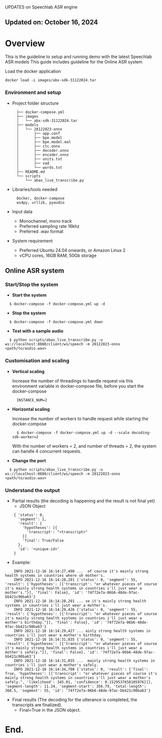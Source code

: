 UPDATES on Speechlab ASR engine

Updated on: October 16, 2024
--------------------------------------------------------------------------------

# Overview
   
This is the guideline to setup and running demo with the latest Speechlab ASR models
This guide includes guideline for the Online ASR system


Load the docker application

```
docker load -i images/abx-sdk-31122024.tar
```

### Environment and setup 

- Project folder structure

		├── docker-compose.yml
		├── images
		│   └── abx-sdk-31122024.tar
		├── models
		│   └── 28122023-onnx
		│       ├── app.conf
		│       ├── bpe.model
		│       ├── bpe.model.mal
		│       ├── ctc.onnx
		│       ├── decoder.onnx
		│       ├── encoder.onnx
		│       ├── units.txt
		│       ├── vad
		│       └── words.txt
		├── README.md
		└── scripts
			└── abax_live_transcribe.py


- Libraries/tools needed

        Docker, docker-compose
        ws4py, urllib, pyaudio

- Input data
	
	- Monochannel, mono track
	- Preferred sampling rate 16khz
	- Preferred .wav format

- System requirement
	
	- Preferred Ubuntu 24.04 onwards, or Amazon Linux 2
	- vCPU cores, 16GB RAM, 50Gb storage
	

## Online ASR system

### Start/Stop the system

- **Start the system**
```
  $ docker-compose -f docker-compose.yml up -d
```

- **Stop the system**
```
  $ docker-compose -f docker-compose.yml down
```

- **Test with a sample audio**

```
  $ python scripts/abax_live_transcribe.py -u ws://localhost:8080/client/ws/speech -m 28122023-onnx <path/to/audio.wav>
```

### Customisation and scaling

- **Vertical scaling**

	Increase the number of threadings to handle request via this environment variable in docker-compose file, before you start the docker-compose

	```
	  INSTANCE_NUM=2
	```

- **Horizontal scaling**

	Increase the number of workers to handle request while starting the docker-compose

	```
	  $ docker-compose -f docker-compose.yml up -d --scale decoding-sdk-worker=2
	```
	
	With the number of workers = 2, and number of threads = 2, the system can handle 4 concurrent requests.
	

- **Change the port**

```
  $ python scripts/abax_live_transcribe.py -u ws://localhost:8080/client/ws/speech -m 28122023-onnx <path/to/audio.wav>
```


### Understand the output

- Partial results (the decoding is happening and the result is not final yet)
  + JSON Object

```
    { 'status': 0,
      'segment': 1,
      'result': {
        'hypotheses': [{
          'transcript': "<transcript>"
        }]
        'final': True/False
      },
      'id': '<unique-id>'
    }
```

  + Example:
  
```
    INFO 2021-12-16 16:14:27,490 ...  of course it's mainly strong health systems in countries where uh mother's. 
    INFO 2021-12-16 16:14:28,201 {'status': 0, 'segment': 55, 'result': {'hypotheses': [{'transcript': "or whatever pieces of course it's mainly strong health systems in countries i'll just wear a mother's."}], 'final': False}, 'id': '74f72e7a-06b6-48de-97ac-bb421c90ba63'} 
    INFO 2021-12-16 16:14:28,201 ... se it's mainly strong health systems in countries i'll just wear a mother's. 
    INFO 2021-12-16 16:14:29,426 {'status': 0, 'segment': 55, 'result': {'hypotheses': [{'transcript': "or whatever pieces of course it's mainly strong health systems in countries i'll just wear a mother's birthday."}], 'final': False}, 'id': '74f72e7a-06b6-48de-97ac-bb421c90ba63'} 
    INFO 2021-12-16 16:14:29,427 ... ainly strong health systems in countries i'll just wear a mother's birthday. 
    INFO 2021-12-16 16:14:31,035 {'status': 0, 'segment': 55, 'result': {'hypotheses': [{'transcript': "or whatever pieces of course it's mainly strong health systems in countries i'll just wear a mother's safely."}], 'final': False}, 'id': '74f72e7a-06b6-48de-97ac-bb421c90ba63'} 
    INFO 2021-12-16 16:14:31,035 ...  mainly strong health systems in countries i'll just wear a mother's safely. 
    INFO 2021-12-16 16:14:34,708 {'status': 0, 'result': {'final': True, 'hypotheses': [{'transcript': "or whatever pieces of course it's mainly strong health systems in countries i'll just wear a mother's safely.", 'likelihood': 345.01, 'confidence': 0.1529537658105976}]}, 'segment-length': 11.34, 'segment-start': 356.79, 'total-length': 368.5, 'segment': 55, 'id': '74f72e7a-06b6-48de-97ac-bb421c90ba63'} 
```
  
- Final results (The decoding for the utterance is completed, the transcripts are finalized).
  + Final=True in the JSON object.
  

  
  
  
  
  
  
# End.
